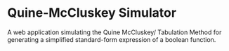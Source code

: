 Quine-McCluskey Simulator
=======

A web application simulating the Quine McCluskey/ Tabulation Method for generating a simplified standard-form expression of a boolean function.


